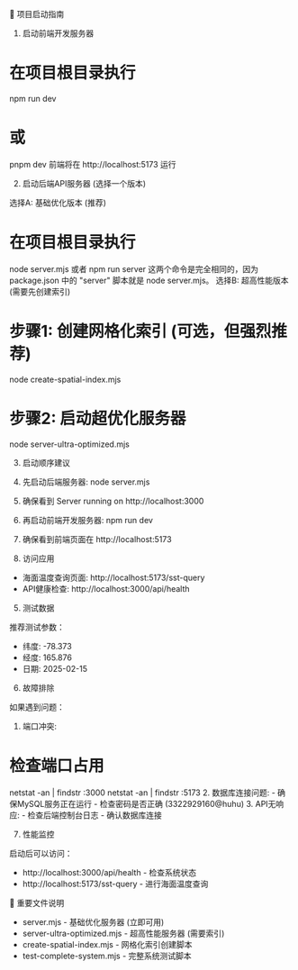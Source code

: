 🚀 项目启动指南

  1. 启动前端开发服务器

  # 在项目根目录执行
  npm run dev
  # 或
  pnpm dev
  前端将在 http://localhost:5173 运行

  2. 启动后端API服务器 (选择一个版本)

  选择A: 基础优化版本 (推荐)

  # 在项目根目录执行
  node server.mjs
  或者
  npm run server 
  这两个命令是完全相同的，因为 package.json 中的 "server" 脚本就是 node server.mjs。
  选择B: 超高性能版本 (需要先创建索引)

  # 步骤1: 创建网格化索引 (可选，但强烈推荐)
  node create-spatial-index.mjs

  # 步骤2: 启动超优化服务器
  node server-ultra-optimized.mjs

  3. 启动顺序建议

  1. 先启动后端服务器:
  node server.mjs
  1. 确保看到 Server running on http://localhost:3000
  2. 再启动前端开发服务器:
  npm run dev
  2. 确保看到前端页面在 http://localhost:5173

  4. 访问应用

  - 海面温度查询页面: http://localhost:5173/sst-query
  - API健康检查: http://localhost:3000/api/health

  5. 测试数据

  推荐测试参数：
  - 纬度: -78.373
  - 经度: 165.876
  - 日期: 2025-02-15

  6. 故障排除

  如果遇到问题：

  1. 端口冲突:
  # 检查端口占用
  netstat -an | findstr :3000
  netstat -an | findstr :5173
  2. 数据库连接问题:
    - 确保MySQL服务正在运行
    - 检查密码是否正确 (3322929160@huhu)
  3. API无响应:
    - 检查后端控制台日志
    - 确认数据库连接

  7. 性能监控

  启动后可以访问：
  - http://localhost:3000/api/health - 检查系统状态
  - http://localhost:5173/sst-query - 进行海面温度查询

  📁 重要文件说明

  - server.mjs - 基础优化服务器 (立即可用)
  - server-ultra-optimized.mjs - 超高性能服务器 (需要索引)
  - create-spatial-index.mjs - 网格化索引创建脚本
  - test-complete-system.mjs - 完整系统测试脚本
